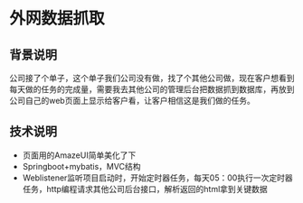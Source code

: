 # 外网数据抓取
## 背景说明
公司接了个单子，这个单子我们公司没有做，找了个其他公司做，现在客户想看到每天做的任务的完成量，需要我去其他公司的管理后台把数据抓到数据库，再放到公司自己的web页面上显示给客户看，让客户相信这是我们做的任务。

## 技术说明
* 页面用的AmazeUI简单美化了下
* Springboot+mybatis，MVC结构
* Weblistener监听项目启动时，开始定时器任务，每天05：00执行一次定时器任务，http编程请求其他公司后台接口，解析返回的html拿到关键数据

